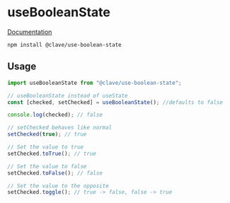 # useBooleanState

[Documentation](https://claveconsulting.github.io/react-hooks/use-boolean-state)

```shell
npm install @clave/use-boolean-state
```

## Usage

```jsx
import useBooleanState from "@clave/use-boolean-state";

// useBooleanState instead of useState
const [checked, setChecked] = useBooleanState(); //defaults to false

console.log(checked); // false

// setChecked behaves like normal
setChecked(true); // true

// Set the value to true
setChecked.toTrue(); // true

// Set the value to false
setChecked.toFalse(); // false

// Set the value to the opposite
setChecked.toggle(); // true -> false, false -> true
```
